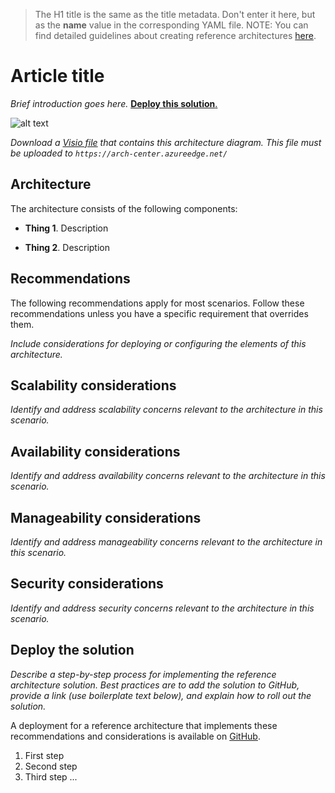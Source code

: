 > The H1 title is the same as the title metadata. Don't enter it here, but as the **name** value in the corresponding YAML file.
> NOTE: You can find detailed guidelines about creating reference architectures [here](../reference-architectures.md).

# Article title

_Brief introduction goes here._ [**Deploy this solution**.](#deploy-the-solution)

![alt text](./media/folder_name/architecture-diagram.png)

_Download a [Visio file](https://arch-center.azureedge.net/architecture.vsdx) that contains this architecture diagram. This file must be uploaded to `https://arch-center.azureedge.net/`_

## Architecture

The architecture consists of the following components:

- **Thing 1**. Description

- **Thing 2**. Description

## Recommendations

The following recommendations apply for most scenarios. Follow these recommendations unless you have a specific requirement that overrides them.

_Include considerations for deploying or configuring the elements of this architecture._

## Scalability considerations

_Identify and address scalability concerns relevant to the architecture in this scenario._

## Availability considerations

_Identify and address availability concerns relevant to the architecture in this scenario._

## Manageability considerations

_Identify and address manageability concerns relevant to the architecture in this scenario._

## Security considerations

_Identify and address security concerns relevant to the architecture in this scenario._

## Deploy the solution

_Describe a step-by-step process for implementing the reference architecture solution. Best practices are to add the solution to GitHub, provide a link (use boilerplate text below), and explain how to roll out the solution._

A deployment for a reference architecture that implements these recommendations and considerations is available on [GitHub](https://www.github.com/path-to-repo).

1. First step
2. Second step
3. Third step ...
